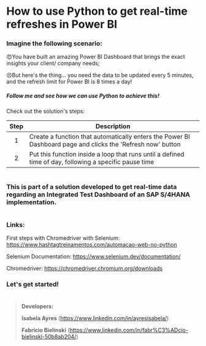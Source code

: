 # How to use Python to get real-time refreshes in Power BI

### Imagine the following scenario:
😍You have built an amazing Power BI Dashboard that brings the exact insights your client/ company needs;

😣But here's the thing… you need the data to be updated every 5 minutes, and the refresh limit for Power BI is 8 times a day!

##### Follow me and see how we can use Python to achieve this!


Check out the solution's steps:

| Step  | Description |
| :---:  | --- |
| 1 | Create a function that automatically enters the Power BI Dashboard page and clicks the 'Refresh now' button  |
| 2 | Put this function inside a loop that runs until a defined time of day, following a specific pause time  |

#
### This is part of a solution developed to get real-time data regarding an Integrated Test Dashboard of an SAP S/4HANA implementation.
#

### Links:
First steps with Chromedriver with Selenium: https://www.hashtagtreinamentos.com/automacao-web-no-python

Selenium Documentation: https://www.selenium.dev/documentation/

Chromedriver: https://chromedriver.chromium.org/downloads

### Let's get started!

#

> **Developers:**
> 
>  **Isabela Ayres** (https://www.linkedin.com/in/ayresisabela/)
>  
>  **Fabrício Bielinski** (https://www.linkedin.com/in/fabr%C3%ADcio-bielinski-50b8ab204/)
